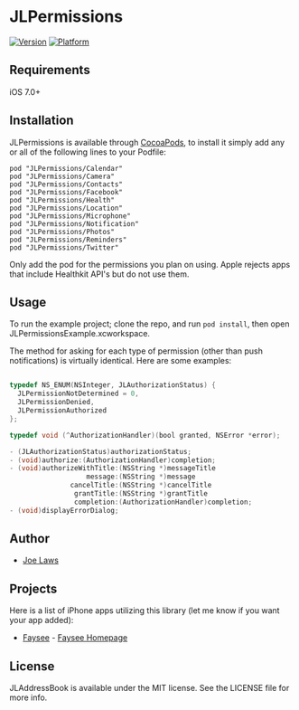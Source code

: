 # JLPermissions

[![Version](http://cocoapod-badges.herokuapp.com/v/JLPermissions/badge.png)](http://cocoadocs.org/docsets/JLPermissions)
[![Platform](http://cocoapod-badges.herokuapp.com/p/JLPermissions/badge.png)](http://cocoadocs.org/docsets/JLPermissions)

## Requirements

iOS 7.0+

## Installation

JLPermissions is available through [CocoaPods](http://cocoapods.org), to install it simply add any or all of the following lines to your Podfile:

    pod "JLPermissions/Calendar"
    pod "JLPermissions/Camera"
    pod "JLPermissions/Contacts"
    pod "JLPermissions/Facebook"
    pod "JLPermissions/Health"
    pod "JLPermissions/Location"
    pod "JLPermissions/Microphone"
    pod "JLPermissions/Notification"
    pod "JLPermissions/Photos"
    pod "JLPermissions/Reminders"
    pod "JLPermissions/Twitter" 

Only add the pod for the permissions you plan on using.  Apple rejects apps that include Healthkit API's but do not use them.

## Usage

To run the example project; clone the repo, and run `pod install`, then open JLPermissionsExample.xcworkspace.

The method for asking for each type of permission (other than push notifications) is virtually identical.  Here are some examples:

```objective-c

typedef NS_ENUM(NSInteger, JLAuthorizationStatus) {
  JLPermissionNotDetermined = 0,
  JLPermissionDenied,
  JLPermissionAuthorized
};

typedef void (^AuthorizationHandler)(bool granted, NSError *error);

- (JLAuthorizationStatus)authorizationStatus;
- (void)authorize:(AuthorizationHandler)completion;
- (void)authorizeWithTitle:(NSString *)messageTitle
                   message:(NSString *)message
               cancelTitle:(NSString *)cancelTitle
                grantTitle:(NSString *)grantTitle
                completion:(AuthorizationHandler)completion;
- (void)displayErrorDialog;

```

## Author

- [Joe Laws]

## Projects

Here is a list of iPhone apps utilizing this library (let me know if you want your app added):

- [Faysee] - [Faysee Homepage]

## License

JLAddressBook is available under the MIT license. See the LICENSE file for more info.

[Joe Laws]:https://angel.co/joe-laws
[Faysee]:https://itunes.apple.com/us/app/seer-reminders/id721450216?ls=1&mt=8
[Faysee Homepage]:http://faysee.com

